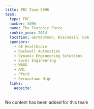 ```yaml
---
title: FRC Team 5096
team:
  type: FRC
  number: 5096
  name: The Teutonic Force
  rookie_year: 2014
  location: Germantown, Wisconsin, USA
  sponsors:
    - GE Healthcare
    - Rockwell Automation
    - Dynamic Engineering Solutions
    - Excel Engineering
    - WAGO
    - AMI
    - Pferd
    - Germantown High
  links:
    Website: 
---
```

No content has been added for this team